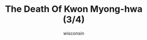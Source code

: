 ---
media: "images/rounds/round_4_2/death_of_kwon_myong_hwa_3.png"
media_type: image
title: The Death Of Kwon Myong-hwa (3/4)
author: wisconsin
desc: Soviet Marine Kwon Myong-hwa meets her fate from a well placed sniper's bullet.
---